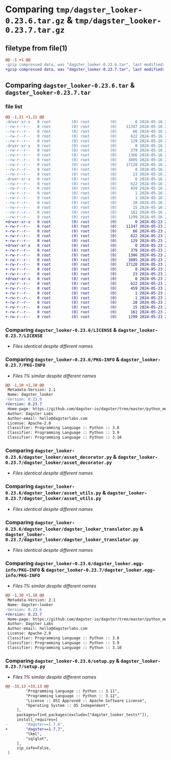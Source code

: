 # Comparing `tmp/dagster_looker-0.23.6.tar.gz` & `tmp/dagster_looker-0.23.7.tar.gz`

## filetype from file(1)

```diff
@@ -1 +1 @@
-gzip compressed data, was "dagster_looker-0.23.6.tar", last modified: Thu May 16 20:15:40 2024, max compression
+gzip compressed data, was "dagster_looker-0.23.7.tar", last modified: Thu May 23 20:59:08 2024, max compression
```

## Comparing `dagster_looker-0.23.6.tar` & `dagster_looker-0.23.7.tar`

### file list

```diff
@@ -1,21 +1,21 @@
-drwxr-xr-x   0 root         (0) root         (0)        0 2024-05-16 20:15:40.316416 dagster_looker-0.23.6/
--rw-r--r--   0 root         (0) root         (0)    11347 2024-05-16 20:06:23.000000 dagster_looker-0.23.6/LICENSE
--rw-r--r--   0 root         (0) root         (0)       66 2024-05-16 20:06:23.000000 dagster_looker-0.23.6/MANIFEST.in
--rw-r--r--   0 root         (0) root         (0)      622 2024-05-16 20:15:40.316416 dagster_looker-0.23.6/PKG-INFO
--rw-r--r--   0 root         (0) root         (0)      129 2024-05-16 20:06:23.000000 dagster_looker-0.23.6/README.md
-drwxr-xr-x   0 root         (0) root         (0)        0 2024-05-16 20:15:40.312416 dagster_looker-0.23.6/dagster_looker/
--rw-r--r--   0 root         (0) root         (0)      379 2024-05-16 20:06:23.000000 dagster_looker-0.23.6/dagster_looker/__init__.py
--rw-r--r--   0 root         (0) root         (0)     1366 2024-05-16 20:06:23.000000 dagster_looker-0.23.6/dagster_looker/asset_decorator.py
--rw-r--r--   0 root         (0) root         (0)     3805 2024-05-16 20:06:23.000000 dagster_looker-0.23.6/dagster_looker/asset_utils.py
--rw-r--r--   0 root         (0) root         (0)    17128 2024-05-16 20:06:23.000000 dagster_looker-0.23.6/dagster_looker/dagster_looker_translator.py
--rw-r--r--   0 root         (0) root         (0)        8 2024-05-16 20:06:23.000000 dagster_looker-0.23.6/dagster_looker/py.typed
--rw-r--r--   0 root         (0) root         (0)       23 2024-05-16 20:06:23.000000 dagster_looker-0.23.6/dagster_looker/version.py
-drwxr-xr-x   0 root         (0) root         (0)        0 2024-05-16 20:15:40.316416 dagster_looker-0.23.6/dagster_looker.egg-info/
--rw-r--r--   0 root         (0) root         (0)      622 2024-05-16 20:15:40.000000 dagster_looker-0.23.6/dagster_looker.egg-info/PKG-INFO
--rw-r--r--   0 root         (0) root         (0)      459 2024-05-16 20:15:40.000000 dagster_looker-0.23.6/dagster_looker.egg-info/SOURCES.txt
--rw-r--r--   0 root         (0) root         (0)        1 2024-05-16 20:15:40.000000 dagster_looker-0.23.6/dagster_looker.egg-info/dependency_links.txt
--rw-r--r--   0 root         (0) root         (0)        1 2024-05-16 20:15:40.000000 dagster_looker-0.23.6/dagster_looker.egg-info/not-zip-safe
--rw-r--r--   0 root         (0) root         (0)       28 2024-05-16 20:15:40.000000 dagster_looker-0.23.6/dagster_looker.egg-info/requires.txt
--rw-r--r--   0 root         (0) root         (0)       15 2024-05-16 20:15:40.000000 dagster_looker-0.23.6/dagster_looker.egg-info/top_level.txt
--rw-r--r--   0 root         (0) root         (0)      161 2024-05-16 20:15:40.316416 dagster_looker-0.23.6/setup.cfg
--rw-r--r--   0 root         (0) root         (0)     1299 2024-05-16 20:06:23.000000 dagster_looker-0.23.6/setup.py
+drwxr-xr-x   0 root         (0) root         (0)        0 2024-05-23 20:59:08.939180 dagster_looker-0.23.7/
+-rw-r--r--   0 root         (0) root         (0)    11347 2024-05-23 20:50:32.000000 dagster_looker-0.23.7/LICENSE
+-rw-r--r--   0 root         (0) root         (0)       66 2024-05-23 20:50:32.000000 dagster_looker-0.23.7/MANIFEST.in
+-rw-r--r--   0 root         (0) root         (0)      622 2024-05-23 20:59:08.939180 dagster_looker-0.23.7/PKG-INFO
+-rw-r--r--   0 root         (0) root         (0)      129 2024-05-23 20:50:32.000000 dagster_looker-0.23.7/README.md
+drwxr-xr-x   0 root         (0) root         (0)        0 2024-05-23 20:59:08.939180 dagster_looker-0.23.7/dagster_looker/
+-rw-r--r--   0 root         (0) root         (0)      379 2024-05-23 20:50:32.000000 dagster_looker-0.23.7/dagster_looker/__init__.py
+-rw-r--r--   0 root         (0) root         (0)     1366 2024-05-23 20:50:32.000000 dagster_looker-0.23.7/dagster_looker/asset_decorator.py
+-rw-r--r--   0 root         (0) root         (0)     3805 2024-05-23 20:50:32.000000 dagster_looker-0.23.7/dagster_looker/asset_utils.py
+-rw-r--r--   0 root         (0) root         (0)    17128 2024-05-23 20:50:32.000000 dagster_looker-0.23.7/dagster_looker/dagster_looker_translator.py
+-rw-r--r--   0 root         (0) root         (0)        8 2024-05-23 20:50:32.000000 dagster_looker-0.23.7/dagster_looker/py.typed
+-rw-r--r--   0 root         (0) root         (0)       23 2024-05-23 20:50:32.000000 dagster_looker-0.23.7/dagster_looker/version.py
+drwxr-xr-x   0 root         (0) root         (0)        0 2024-05-23 20:59:08.939180 dagster_looker-0.23.7/dagster_looker.egg-info/
+-rw-r--r--   0 root         (0) root         (0)      622 2024-05-23 20:59:08.000000 dagster_looker-0.23.7/dagster_looker.egg-info/PKG-INFO
+-rw-r--r--   0 root         (0) root         (0)      459 2024-05-23 20:59:08.000000 dagster_looker-0.23.7/dagster_looker.egg-info/SOURCES.txt
+-rw-r--r--   0 root         (0) root         (0)        1 2024-05-23 20:59:08.000000 dagster_looker-0.23.7/dagster_looker.egg-info/dependency_links.txt
+-rw-r--r--   0 root         (0) root         (0)        1 2024-05-23 20:59:08.000000 dagster_looker-0.23.7/dagster_looker.egg-info/not-zip-safe
+-rw-r--r--   0 root         (0) root         (0)       28 2024-05-23 20:59:08.000000 dagster_looker-0.23.7/dagster_looker.egg-info/requires.txt
+-rw-r--r--   0 root         (0) root         (0)       15 2024-05-23 20:59:08.000000 dagster_looker-0.23.7/dagster_looker.egg-info/top_level.txt
+-rw-r--r--   0 root         (0) root         (0)      161 2024-05-23 20:59:08.943180 dagster_looker-0.23.7/setup.cfg
+-rw-r--r--   0 root         (0) root         (0)     1299 2024-05-23 20:50:32.000000 dagster_looker-0.23.7/setup.py
```

### Comparing `dagster_looker-0.23.6/LICENSE` & `dagster_looker-0.23.7/LICENSE`

 * *Files identical despite different names*

### Comparing `dagster_looker-0.23.6/PKG-INFO` & `dagster_looker-0.23.7/PKG-INFO`

 * *Files 1% similar despite different names*

```diff
@@ -1,10 +1,10 @@
 Metadata-Version: 2.1
 Name: dagster_looker
-Version: 0.23.6
+Version: 0.23.7
 Home-page: https://github.com/dagster-io/dagster/tree/master/python_modules/libraries/dagster-looker
 Author: Dagster Labs
 Author-email: hello@dagsterlabs.com
 License: Apache-2.0
 Classifier: Programming Language :: Python :: 3.8
 Classifier: Programming Language :: Python :: 3.9
 Classifier: Programming Language :: Python :: 3.10
```

### Comparing `dagster_looker-0.23.6/dagster_looker/asset_decorator.py` & `dagster_looker-0.23.7/dagster_looker/asset_decorator.py`

 * *Files identical despite different names*

### Comparing `dagster_looker-0.23.6/dagster_looker/asset_utils.py` & `dagster_looker-0.23.7/dagster_looker/asset_utils.py`

 * *Files identical despite different names*

### Comparing `dagster_looker-0.23.6/dagster_looker/dagster_looker_translator.py` & `dagster_looker-0.23.7/dagster_looker/dagster_looker_translator.py`

 * *Files identical despite different names*

### Comparing `dagster_looker-0.23.6/dagster_looker.egg-info/PKG-INFO` & `dagster_looker-0.23.7/dagster_looker.egg-info/PKG-INFO`

 * *Files 1% similar despite different names*

```diff
@@ -1,10 +1,10 @@
 Metadata-Version: 2.1
 Name: dagster-looker
-Version: 0.23.6
+Version: 0.23.7
 Home-page: https://github.com/dagster-io/dagster/tree/master/python_modules/libraries/dagster-looker
 Author: Dagster Labs
 Author-email: hello@dagsterlabs.com
 License: Apache-2.0
 Classifier: Programming Language :: Python :: 3.8
 Classifier: Programming Language :: Python :: 3.9
 Classifier: Programming Language :: Python :: 3.10
```

### Comparing `dagster_looker-0.23.6/setup.py` & `dagster_looker-0.23.7/setup.py`

 * *Files 1% similar despite different names*

```diff
@@ -33,13 +33,13 @@
         "Programming Language :: Python :: 3.11",
         "Programming Language :: Python :: 3.12",
         "License :: OSI Approved :: Apache Software License",
         "Operating System :: OS Independent",
     ],
     packages=find_packages(exclude=["dagster_looker_tests*"]),
     install_requires=[
-        "dagster==1.7.6",
+        "dagster==1.7.7",
         "lkml",
         "sqlglot",
     ],
     zip_safe=False,
 )
```

